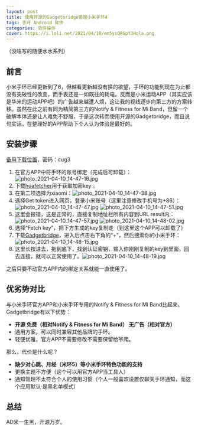```yaml
---
layout: post
title: 使用开源的Gadgetbridge管理小米手环4
tags: 手环 Android 软件
categories: 软件操作
cover: https://i.loli.net/2021/04/10/em5ysORGpYJHola.png
---
```


（没啥写的随便水水系列）

## 前言

小米手环已经更新到了6，但越看更新越没有换的欲望，手环的功能到现在为止都没有突破性的改变，而手表还是一如既往的耗电。反而是小米运动APP（其实应该是华米的运动APP吧）的广告越来越遭人烦，这让我的视线逐步向第三方的方案转移。虽然在此之前有同为精简第三方的Notify & Fitness for Mi Band，但留一个破解本体还是让人难免不舒服，于是这次转而使用开源的Gadgetbridge，而且说句实话，在整理好的APP帮助下个人认为体验是最好的。

## 安装步骤

[备用下载位置](go?url=https://takuron.lanzous.com/b0armx34f)，密码：cug3

1. 在官方APP中将手环的账号绑定（完成后可卸载）： ![photo_2021-04-10_14-47-16.jpg](https://i.loli.net/2021/04/10/2W3lUxhYoSRyiHA.jpg)
2. 下载[huafetcher](go?url=https://codeberg.org/vanous/huafetcher)用于获取加密key 。
3. 在第二项选择为xiaomi：![photo_2021-04-10_14-47-38.jpg](https://i.loli.net/2021/04/10/TPrMg1OHoKb6RL8.jpg)
4. 选择Get token进入网页，登录小米账号（这里注意修改手机号为+86）：![photo_2021-04-10_14-47-47.jpg](https://i.loli.net/2021/04/10/pzZSOuPiwDX6HqY.jpg) ![photo_2021-04-10_14-47-51.jpg](https://i.loli.net/2021/04/10/lyeKfqND7PRovrV.jpg)
5. 这里会报错，这是正常的，直接复制地址栏所有内容到URL result内：![photo_2021-04-10_14-47-57.jpg](https://i.loli.net/2021/04/10/j3o2SiMUryEH7IX.jpg) ![photo_2021-04-10_14-48-02.jpg](https://i.loli.net/2021/04/10/hsCqDYbkFyHPUun.jpg)
6. 选择“Fetch key”，把下方生成的key复制走（到这里这个APP可以卸载了）
7. 下载[Gadgetbridge](go?url=https://codeberg.org/Freeyourgadget/Gadgetbridge)，进入后点击右下角的“+”，然后搜索你的小米手环：![photo_2021-04-10_14-48-15.jpg](https://i.loli.net/2021/04/10/3nitAx8zl6vePhp.jpg)
8. 这里长按进去，拖到底下，找到认证密钥，输入你刚刚复制的key到里面，回去连接，就可以正常使用了。![photo_2021-04-10_14-48-19.jpg](https://i.loli.net/2021/04/10/Ww3GpNkdzHTuvPD.jpg)

之后只要不动官方APP内的绑定关系就能一直使用了。

## 优劣势对比

与小米手环官方APP和小米手环专用的Notify & Fitness for Mi Band比起来，Gadgetbridge有以下优势：

- **开源  免费（相对Notify & Fitness for Mi Band） 无广告（相对官方）** 
- 通用方案，可以同时兼容其他品牌的手环。
- 轻便优雅，官方APP不需要修改不需要保留给爷爬。

那么，代价是什么呢？

- **缺少对心跳、月经（米环5）等小米手环特色功能的支持**
- 更换主题不方便（这个可以用官方APP当工具人）
- 通知管理不太符合个人的使用习惯（个人一般喜欢设置仅聊天手环通知，而这个应用默认·是黑名单模式）


## 总结

AD米一生黑，开源万岁。
